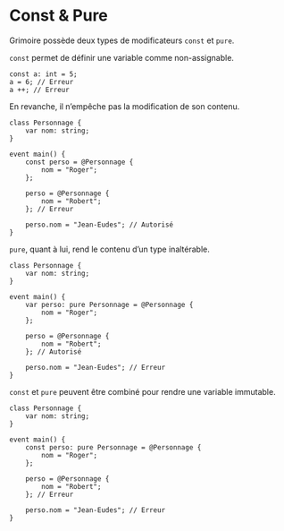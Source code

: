# Const & Pure

Grimoire possède deux types de modificateurs `const` et `pure`.

`const` permet de définir une variable comme non-assignable.
```grimoire
const a: int = 5;
a = 6; // Erreur
a ++; // Erreur
```
En revanche, il n’empêche pas la modification de son contenu.
```grimoire
class Personnage {
    var nom: string;
}

event main() {
    const perso = @Personnage {
        nom = "Roger";
    };

    perso = @Personnage {
        nom = "Robert";
    }; // Erreur

    perso.nom = "Jean-Eudes"; // Autorisé
}
```

`pure`, quant à lui, rend le contenu d’un type inaltérable.
```grimoire
class Personnage {
    var nom: string;
}

event main() {
    var perso: pure Personnage = @Personnage {
        nom = "Roger";
    };

    perso = @Personnage {
        nom = "Robert";
    }; // Autorisé

    perso.nom = "Jean-Eudes"; // Erreur
}
```

`const` et `pure` peuvent être combiné pour rendre une variable immutable.
```grimoire
class Personnage {
    var nom: string;
}

event main() {
    const perso: pure Personnage = @Personnage {
        nom = "Roger";
    };

    perso = @Personnage {
        nom = "Robert";
    }; // Erreur

    perso.nom = "Jean-Eudes"; // Erreur
}
```